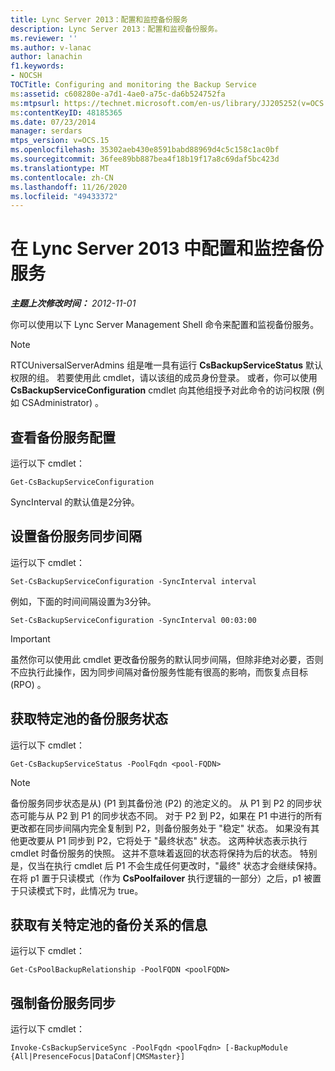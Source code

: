 ```yaml
---
title: Lync Server 2013：配置和监控备份服务
description: Lync Server 2013：配置和监视备份服务。
ms.reviewer: ''
ms.author: v-lanac
author: lanachin
f1.keywords:
- NOCSH
TOCTitle: Configuring and monitoring the Backup Service
ms:assetid: c608280e-a7d1-4ae0-a75c-da6b524752fa
ms:mtpsurl: https://technet.microsoft.com/en-us/library/JJ205252(v=OCS.15)
ms:contentKeyID: 48185365
ms.date: 07/23/2014
manager: serdars
mtps_version: v=OCS.15
ms.openlocfilehash: 35302aeb430e8591babd88969d4c5c158c1ac0bf
ms.sourcegitcommit: 36fee89bb887bea4f18b19f17a8c69daf5bc423d
ms.translationtype: MT
ms.contentlocale: zh-CN
ms.lasthandoff: 11/26/2020
ms.locfileid: "49433372"
---
```

# <a name="configuring-and-monitoring-the-backup-service-in-lync-server-2013"></a>在 Lync Server 2013 中配置和监控备份服务

<div data-xmlns="http://www.w3.org/1999/xhtml">

<div class="topic" data-xmlns="http://www.w3.org/1999/xhtml" data-msxsl="urn:schemas-microsoft-com:xslt" data-cs="https://msdn.microsoft.com/">

<div data-asp="https://msdn2.microsoft.com/asp">



</div>

<div id="mainSection">

<div id="mainBody">

<span> </span>

_**主题上次修改时间：** 2012-11-01_

你可以使用以下 Lync Server Management Shell 命令来配置和监视备份服务。

<div>


> [!NOTE]  
> RTCUniversalServerAdmins 组是唯一具有运行 <STRONG>CsBackupServiceStatus</STRONG> 默认权限的组。 若要使用此 cmdlet，请以该组的成员身份登录。 或者，你可以使用 <STRONG>CsBackupServiceConfiguration</STRONG> cmdlet 向其他组授予对此命令的访问权限 (例如 CSAdministrator) 。



</div>

<div>

## <a name="to-see-the-backup-service-configuration"></a>查看备份服务配置

运行以下 cmdlet：

    Get-CsBackupServiceConfiguration

SyncInterval 的默认值是2分钟。

</div>

<div>

## <a name="to-set-the-backup-service-sync-interval"></a>设置备份服务同步间隔

运行以下 cmdlet：

    Set-CsBackupServiceConfiguration -SyncInterval interval

例如，下面的时间间隔设置为3分钟。

    Set-CsBackupServiceConfiguration -SyncInterval 00:03:00

<div>


> [!IMPORTANT]  
> 虽然你可以使用此 cmdlet 更改备份服务的默认同步间隔，但除非绝对必要，否则不应执行此操作，因为同步间隔对备份服务性能有很高的影响，而恢复点目标 (RPO) 。



</div>

</div>

<div>

## <a name="to-get-the-backup-service-status-for-a-particular-pool"></a>获取特定池的备份服务状态

运行以下 cmdlet：

    Get-CsBackupServiceStatus -PoolFqdn <pool-FQDN>

<div>


> [!NOTE]  
> 备份服务同步状态是从)  (P1 到其备份池 (P2) 的池定义的。 从 P1 到 P2 的同步状态可能与从 P2 到 P1 的同步状态不同。 对于 P2 到 P2，如果在 P1 中进行的所有更改都在同步间隔内完全复制到 P2，则备份服务处于 "稳定" 状态。 如果没有其他更改要从 P1 同步到 P2，它将处于 "最终状态" 状态。 这两种状态表示执行 cmdlet 时备份服务的快照。 这并不意味着返回的状态将保持为后的状态。 特别是，仅当在执行 cmdlet 后 P1 不会生成任何更改时，"最终" 状态才会继续保持。 在将 p1 置于只读模式（作为 <STRONG>CsPoolfailover</STRONG> 执行逻辑的一部分）之后，p1 被置于只读模式下时，此情况为 true。



</div>

</div>

<div>

## <a name="to-get-information-about-the-backup-relationship-for-a-particular-pool"></a>获取有关特定池的备份关系的信息

运行以下 cmdlet：

    Get-CsPoolBackupRelationship -PoolFQDN <poolFQDN>

</div>

<div>

## <a name="to-force-a-backup-service-sync"></a>强制备份服务同步

运行以下 cmdlet：

    Invoke-CsBackupServiceSync -PoolFqdn <poolFqdn> [-BackupModule  {All|PresenceFocus|DataConf|CMSMaster}]

</div>

</div>

<span> </span>

</div>

</div>

</div>

